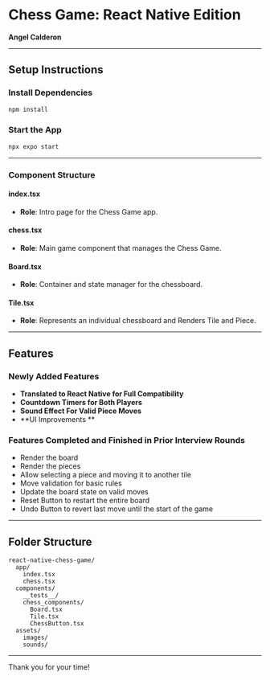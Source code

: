 # Chess Game: React Native Edition

**Angel Calderon**

---

## Setup Instructions

### Install Dependencies

```bash
npm install
```

### Start the App

```bash
npx expo start
```

---

### Component Structure

#### **index.tsx**

- **Role**: Intro page for the Chess Game app.

#### **chess.tsx**

- **Role**: Main game component that manages the Chess Game.

#### **Board.tsx**

- **Role**: Container and state manager for the chessboard.

#### **Tile.tsx**

- **Role**: Represents an individual chessboard and Renders Tile and Piece.

---

## Features

### Newly Added Features

- **Translated to React Native for Full Compatibility**
- **Countdown Timers for Both Players**
- **Sound Effect For Valid Piece Moves**
- **UI Improvements **

### Features Completed and Finished in Prior Interview Rounds

- Render the board
- Render the pieces
- Allow selecting a piece and moving it to another tile
- Move validation for basic rules
- Update the board state on valid moves
- Reset Button to restart the entire board
- Undo Button to revert last move until the start of the game

---

## Folder Structure

```
react-native-chess-game/
  app/
    index.tsx
    chess.tsx
  components/
    __tests__/
    chess_components/
      Board.tsx
      Tile.tsx
      ChessButton.tsx
  assets/
    images/
    sounds/
```

---

Thank you for your time!
